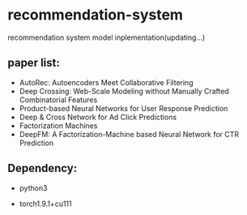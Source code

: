 # recommendation-system

recommendation system model inplementation(updating...)

## paper list:

- AutoRec: Autoencoders Meet Collaborative Filtering
- Deep Crossing: Web-Scale Modeling without Manually Crafted Combinatorial Features
- Product-based Neural Networks for User Response Prediction
- Deep & Cross Network for Ad Click Predictions
- Factorization Machines
- DeepFM: A Factorization-Machine based Neural Network for CTR Prediction

## Dependency:

- python3

- torch1.9.1+cu111